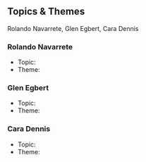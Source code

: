 ## Topics & Themes

Rolando Navarrete, Glen Egbert, Cara Dennis

### Rolando Navarrete

* Topic:
* Theme:

### Glen Egbert

* Topic:
* Theme:

### Cara Dennis

* Topic:
* Theme:
